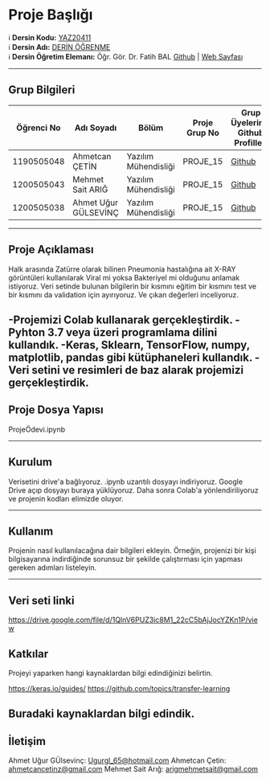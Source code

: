 # Proje Başlığı

:information_source: **Dersin Kodu:** [YAZ20411](https://ebp.klu.edu.tr/Ders/dersDetay/YAZ20411/716026/tr)  
:information_source: **Dersin Adı:** [DERİN ÖĞRENME](https://ebp.klu.edu.tr/Ders/dersDetay/YAZ20411/716026/tr)  
:information_source: **Dersin Öğretim Elemanı:** Öğr. Gör. Dr. Fatih BAL  [Github](https://github.com/balfatih)   |    [Web Sayfası](https://balfatih.github.io/)
   
---

## Grup Bilgileri

| Öğrenci No | Adı Soyadı           | Bölüm          		   | Proje Grup No | Grup Üyelerinin Github Profilleri                 |
|------------|----------------------|--------------------------|---------------|---------------------------------------------------|
| 1190505048 | Ahmetcan ÇETİN		| Yazılım Mühendisliği     | PROJE_15      | [Github](https://github.com/Ahmetcan35)    	   |
| 1200505043 | Mehmet Sait ARIĞ     | Yazılım Mühendisliği     | PROJE_15      | [Github](https://github.com/arigmehmetsait) 	   |
| 1200505038 | Ahmet Uğur GÜLSEVİNÇ | Yazılım Mühendisliği     | PROJE_15      | [Github](https://github.com/augurgaug)      	   |

---

## Proje Açıklaması


Halk arasında Zatürre olarak bilinen Pneumonia hastalığına ait X-RAY görüntüleri kullanılarak Viral mi yoksa Bakteriyel mi olduğunu anlamak istiyoruz. Veri setinde bulunan bilgilerin
bir kısmını eğitim bir kısmını test ve bir kısmını da validation için ayırıyoruz. Ve çıkan değerleri inceliyoruz.

-Projemizi Colab kullanarak gerçekleştirdik. 
-Pyhton 3.7 veya üzeri programlama dilini kullandık.
-Keras, Sklearn, TensorFlow, numpy, matplotlib, pandas gibi kütüphaneleri kullandık. 
-Veri setini ve resimleri de baz alarak projemizi gerçekleştirdik.
---

## Proje Dosya Yapısı

ProjeÖdevi.ipynb

  



---

## Kurulum

Verisetini drive'a bağlıyoruz.
.ipynb uzantılı dosyayı indiriyoruz. 
Google Drive açıp dosyayı buraya yüklüyoruz.
Daha sonra Colab'a yönlendiriliyoruz ve projenin kodları elimizde oluyor.

---

## Kullanım

Projenin nasıl kullanılacağına dair bilgileri ekleyin. Örneğin, projenizi bir kişi bilgisayarına indirdiğinde sorunsuz bir şekilde çalıştırması için yapması gereken adımları listeleyin.

---

## Veri seti linki

https://drive.google.com/file/d/1QlnV6PUZ3ic8M1_22cC5bAjJocYZKn1P/view

## Katkılar

Projeyi yaparken hangi kaynaklardan bilgi edindiğinizi belirtin.


https://keras.io/guides/ 
https://github.com/topics/transfer-learning

Buradaki kaynaklardan bilgi edindik.
---

## İletişim

Ahmet Uğur GÜlsevinç: Ugurgl_65@hotmail.com
Ahmetcan Çetin: ahmetcancetinz@gmail.com
Mehmet Sait Arığ: arigmehmetsait@gmail.com
